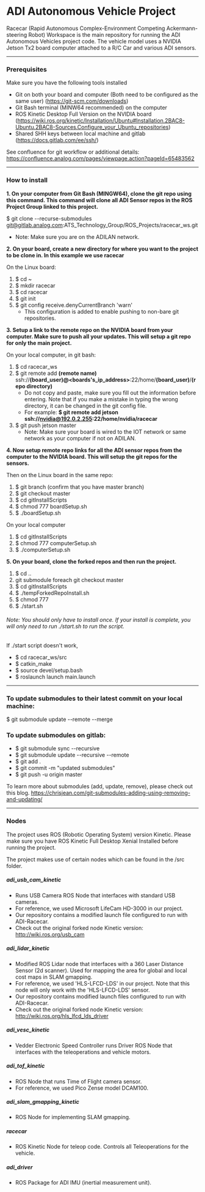 # ADI Autonomous Vehicle Project

Racecar (Rapid Autonomous Complex-Environment Competing Ackermann-steering Robot) Workspace is the main repository for running the ADI Autonomous Vehicles project code. The vehicle model uses a NVIDIA Jetson Tx2 board computer attached to a R/C Car and various ADI sensors. 
- - -
### Prerequisites

Make sure you have the following tools installed
- Git on both your board and computer (Both need to be configured as the same user) (https://git-scm.com/downloads)
- Git Bash terminal (MINW64 recommended) on the computer
- ROS Kinetic Desktop Full Version on the NVIDIA board (https://wiki.ros.org/kinetic/Installation/Ubuntu#Installation.2BAC8-Ubuntu.2BAC8-Sources.Configure_your_Ubuntu_repositories)
- Shared SHH keys between local machine and gitlab (https://docs.gitlab.com/ee/ssh/)

See confluence for git workflow or additional details: https://confluence.analog.com/pages/viewpage.action?pageId=65483562

- - -
### How to install

**1. On your computer from Git Bash (MINGW64), clone the git repo using this command. This command will clone all ADI Sensor repos in the ROS Project Group linked to this project.**

$ git clone --recurse-submodules git@gitlab.analog.com:ATS_Technology_Group/ROS_Projects/racecar_ws.git

- Note: Make sure you are on the ADILAN network.

**2. On your board, create a new directory for where you want to the project to be clone in. In this example we use racecar**

On the Linux board:
1. $ cd ~
2. $ mkdir racecar
3. $ cd racecar
4. $ git init
5. $ git config receive.denyCurrentBranch 'warn'
    - This configuration is added to enable pushing to non-bare git repositories. 

**3. Setup a link to the remote repo on the NVIDIA board from your computer. Make sure to push all your updates. This will setup a git repo for only the main project.**

On your local computer, in git bash:
1. $ cd racecar_ws
2. $ git remote add **(remote name)** ssh://**(board_user)@<boards's_ip_address>**:22/home/**(board_user)**/**(repo directory)**
    - Do not copy and paste, make sure you fill out the information before entering. Note that if you make a mistake in typing the wrong directory, it can be changed in the git config file.
    - For example: **$ git remote add jetson ssh://nvidia@192.0.2.255:22/home/nvidia/racecar**
3. $ git push jetson master
    - Note: Make sure your board is wired to the IOT network or same network as your computer if not on ADILAN.

**4. Now setup remote repo links for all the ADI sensor repos from the computer to the NVIDIA board. This will setup the git repos for the sensors.**

Then on the Linux board in the same repo:
1. $ git branch (confirm that you have master branch)
2. $ git checkout master
3. $ cd gitInstallScripts
4. $ chmod 777 boardSetup.sh
5. $ ./boardSetup.sh

On your local computer
1. $ cd gitInstallScripts
2. $ chmod 777 computerSetup.sh
3. $ ./computerSetup.sh

**5. On your board, clone the forked repos and then run the project.**

1. $ cd ..
2. git submodule foreach git checkout master
3. $ cd gitInstallScripts
4. $ ./tempForkedRepoInstall.sh
5. $ chmod 777
6. $ ./start.sh

###### Note: You should only have to install once. If your install is complete, you will only need to run ./start.sh to run the script.

If ./start script doesn't work, 

- $ cd racecar_ws/src
- $ catkin_make
- $ source devel/setup.bash
- $ roslaunch launch main.launch

- - -

### To update submodules to their latest commit on your local machine:

$ git submodule update --remote --merge

### To update submodules on gitlab:
- $ git submodule sync --recursive
- $ git submodule update --recursive --remote
- $ git add .
- $ git commit -m "updated submodules"
- $ git push -u origin master

To learn more about submodules (add, update, remove), please check out this blog. https://chrisjean.com/git-submodules-adding-using-removing-and-updating/

- - -

### Nodes

The project uses ROS (Robotic Operating System) version Kinetic. Please make sure you have ROS Kinetic Full Desktop Xenial Installed before running the project.

The project makes use of certain nodes which can be found in the /src folder.

##### adi_usb_cam_kinetic

- Runs USB Camera ROS Node that interfaces with standard USB cameras.
- For reference, we used Microsoft LifeCam HD-3000 in our project.
- Our repository contains a modified launch file configured to run with ADI-Racecar.
- Check out the original forked node Kinetic version: http://wiki.ros.org/usb_cam

##### adi_lidar_kinetic

- Modified ROS Lidar node that interfaces with a 360 Laser Distance Sensor (2d scanner). Used for mapping the area for global and local cost maps in SLAM gmapping.
- For reference, we used 'HLS-LFCD-LDS' in our project. Note that this node will only work with the 'HLS-LFCD-LDS' sensor.
- Our repository contains modified launch files configured to run with ADI-Racecar.
- Check out the original forked node Kinetic version: http://wiki.ros.org/hls_lfcd_lds_driver

##### adi_vesc_kinetic

- Vedder Electronic Speed Controller runs Driver ROS Node that interfaces with the teleoperations and vehicle motors. 

##### adi_tof_kinetic

- ROS Node that runs Time of Flight camera sensor.
- For reference, we used Pico Zense model DCAM100.

##### adi_slam_gmapping_kinetic

- ROS Node for implementing SLAM gmapping.

##### racecar

- ROS Kinetic Node for teleop code. Controls all Teleoperations for the vehicle.

##### adi_driver

- ROS Package for ADI IMU (inertial measurement unit).
